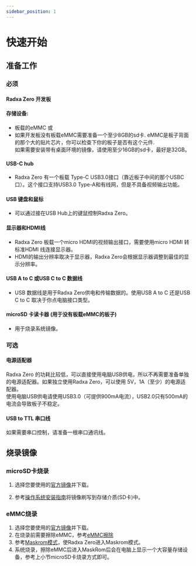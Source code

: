 ```yaml
---
sidebar_position: 1
---
```


# 快速开始

## 准备工作

### 必须

#### Radxa Zero 开发板

#### 存储设备:

- 板载的eMMC 或
- 如果开发板没有板载eMMC需要准备一个至少8GB的sd卡. eMMC是板子背面的那个大的贴片芯片，你可以检查下你的板子是否有这个元件.<br/>如果需要安装带有桌面环境的镜像，请使用至少16GB的sd卡，最好是32GB。

#### USB-C hub

- Radxa Zero 有一个板载 Type-C USB3.0接口（靠近板子中间的那个USBC口）。这个接口支持USB3.0 Type-A和有线网，但是不具备视频输出功能。

#### USB 键盘和鼠标

- 可以通过接在USB Hub上的键鼠控制Radxa Zero。

#### 显示器和HDMI线

- Radxa Zero 板载一个micro HDMI的视频输出接口，需要使用micro HDMI 转标准HDMI 线连接显示器。
- HDMI的输出分辨率取决于显示器，Radxa Zero会根据显示器调整到最佳的显示分辨率。

#### USB A to C 或USB C to C 数据线

- USB 数据线是用于Radxa Zero供电和传输数据的。使用USB A to C 还是USB C to C 取决于你点电脑接口类型。

#### microSD 卡读卡器 (用于没有板载eMMC的板子)

- 用于烧录系统镜像。

### 可选

#### 电源适配器

Radxa Zero 的功耗比较低，可以直接使用电脑USB供电，所以不再需要准备单独的电源适配器。如果独立使用Radxa Zero，可以使用 5V，1A（至少）的电源适配器。<br/> 使用电脑USB供电请使用USB3.0（可提供900mA电流），USB2.0只有500mA的电流会导致板子不稳定。

#### USB to TTL 串口线

如果需要串口控制，请准备一根串口通讯线。

## 烧录镜像

### microSD卡烧录

1. 选择您要使用的[官方镜像](/zero/images)并下载。

2. 参考[操作系统安装指南](/general-tutorial/os-installation)将镜像刷写到存储介质(SD卡)中。

### eMMC烧录

1. 选择您要使用的[官方镜像](/zero/images)并下载。
2. 在烧录前需要擦除eMMC，参考[eMMC擦除](/zero/zero/erase-emmc)
3. 参考[Maskrom模式](/zero/zero/maskrom)，使Radxa Zero进入Maskrom模式。
4. 系统烧录，擦除eMMC后进入MaskRom后会在电脑上显示一个大容量存储设备，参考上小节microSD卡烧录方式即可。
